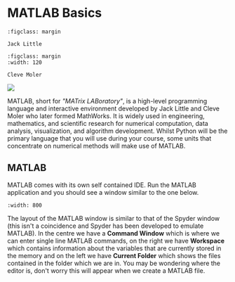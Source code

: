 # MATLAB Basics

```{figure} ../_images/8_Jack_Little.jpeg
:figclass: margin

Jack Little
```

```{figure} ../_images/8_Cleve_Moler.png
:figclass: margin
:width: 120

Cleve Moler
```

![](../_images/8_MATLAB_logo.png)

MATLAB, short for *"MATrix LABoratory"*, is a high-level programming language and interactive environment developed by Jack Little and Cleve Moler who later formed MathWorks. It is widely used in engineering, mathematics, and scientific research for numerical computation, data analysis, visualization, and algorithm development. Whilst Python will be the primary language that you will use during your course, some units that concentrate on numerical methods will make use of MATLAB.

## MATLAB

MATLAB comes with its own self contained IDE. Run the MATLAB application and you should see a window similar to the one below.

```{figure} ../_images/8_MATLAB_window.png
:width: 800
```

The layout of the MATLAB window is similar to that of the Spyder window (this isn't a coincidence and Spyder has been developed to emulate MATLAB). In the centre we have a **Command Window** which is where we can enter single line MATLAB commands, on the right we have **Workspace** which contains information about the variables that are currently stored in the memory and on the left we have **Current Folder** which shows the files contained in the folder which we are in. You may be wondering where the editor is, don't worry this will appear when we create a MATLAB file.